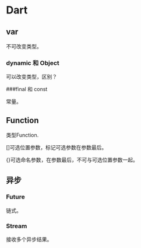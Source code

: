 # Dart

## var

不可改变类型。

### dynamic 和 Object

可以改变类型，区别？

###final 和 const

常量。



## Function

类型Function.

[]可选位置参数，标记可选参数在参数最后。

{}可选命名参数，在参数最后，不可与可选位置参数一起。



## 异步

### Future

链式。

### Stream

接收多个异步结果。